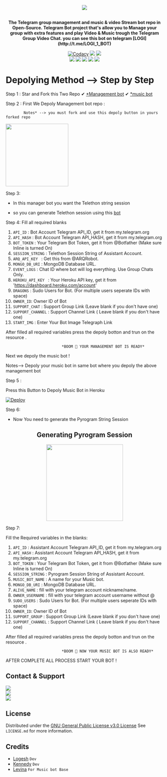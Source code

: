 <p align="center"><a href="https://t.me/logi_1_robot"><img src="https://te.legra.ph/file/ec2474aa36703600089bc.jpg"></a></p>
<p align="center">
    <br><b>The Telegram group management and music & video Stream bot repo in Open-Source. Telegram Bot project that's allow you to Manage your group with extra features and  play Video & Music trough the Telegram Group Video Chat. you can see this bot on telegram [LOGI](http://t.me/LOGI_1_BOT) </b><br>
</p>
<p align="center">
    <a href="https://app.codacy.com/gh/LOGI-TECH/LOGI-BOT/dashboard"> <img src="https://img.shields.io/codacy/grade/a723cb464d5a4d25be3152b5d71de82d?color=red&logo=codacy&style=flat-square" alt="Codacy" /></a>
    <a href="https://www.python.org/" alt="made-with-python"> <img src="https://img.shields.io/badge/Made%20with-Python-black.svg?style=flat-square&logo=python&logoColor=blue&color=red" /></a>
    <a href="https://github.com/LOGI-TECH/LOGI-BOT/graphs/commit-activity" alt="Maintenance"> <img src="https://img.shields.io/badge/Maintained%3F-yes-red.svg?style=flat-square" /></a><br>
    <a href="https://github.com/LOGI-TECH/LOGI-BOT"> <img src="https://img.shields.io/github/repo-size/LOGI-TECH/LOGI-BOT?color=red&logo=github&logoColor=blue&style=flat-square" /></a>
    <a href="https://github.com/LOGI-TECH/LOGI-BOT/commits/main"> <img src="https://img.shields.io/github/last-commit/LOGI-TECH/LOGI-BOT?color=red&logo=github&logoColor=blue&style=flat-square" /></a>
    <a href="https://github.com/LOGI-TECH/LOGI-BOT/issues"> <img src="https://img.shields.io/github/issues/LOGI-TECH/LOGI-BOT?color=red&logo=github&logoColor=blue&style=flat-square" /></a>
    <a href="https://github.com/LOGI-TECH/LOGI-BOT/network/members"> <img src="https://img.shields.io/github/forks/LOGI-TECH/LOGI-BOT?color=red&logo=github&logoColor=blue&style=flat-square" /></a>
    <a href="https://github.com/LOGI-TECH/LOGI-BOT/network/members"> <img src="https://img.shields.io/github/stars/LOGI-TECH/LOGI-BOT?color=red&logo=github&logoColor=blue&style=flat-square" /></a>
</p>

</details>

# Depolying Method --> Step by Step

Step 1 :
                  Star and Fork this Two Repo
                 ✔ [*Management bot](https://github.com/LOGI-TECH/LOGI-BOT)
                  ✔ [*music bot](https://github.com/LOGI-TECH/MUSIC)
                  
Step 2 :
            First We Depoly Management bot repo : 
            
            Notes* --> you must fork and use this depoly button in yours forked repo

      
<p><a href="https://heroku.com/deploy"><img src="https://img.shields.io/badge/Deploy%20To%20Heroku-blueviolet?style=for-the-badge&logo=heroku" width="200""/></a>
  </p>
 Step 3:
  
   - In this manager bot you want the Telethon string session
   
  - so you can generate Telethon session using this [bot](https://t.me/SessionStringGeneratorZBot)
  
  Step 4:
   Fill all required blanks 
  
  
1. `API_ID` : Bot Account Telegram API_ID, get it from my.telegram.org
2. `API_HASH` : Bot Account Telegram API_HASH, get it from my.telegram.org
3. `BOT_TOKEN` : Your Telegram Bot Token, get it from @Botfather (Make sure Inline is turned On)
4. `SESSION_STRING` : Telethon Session String of Assistant Account.
5. `ARQ_API_KEY ` : Get this from @ARQRobot.
6. `MONGO_DB_URI` : MongoDB Database URL.
7. `EVENT_LOGS` : Chat ID where bot will log everything. Use Group Chats Only.
8. `HEROKU_API_KEY ` : Your Heroku API key, get it from 'https://dashboard.heroku.com/account'
9. `DRAGONS` : Sudo Users for Bot. (For multiple users seperate IDs with space)
10. `OWNER_ID`: Owner ID of Bot
11. `SUPPORT_CHAT` : Support Group Link (Leave blank if you don't have one)
12. `SUPPORT_CHANNEL` : Support Channel Link ( Leave blank if you don't have one)
13. `START_IMG` : Enter Your Bot Image Telegraph Link
  
 After filled all required variables press the depoly botton and trun on the resource .
  
                             *BOOM 🎉 YOUR MANAGEMENT BOT IS READY*
  
 Next we depoly the music bot !
  
  Notes--> Depoly your music bot in same bot where you depoly the above management bot
  
 Step 5 :
        
 Press this Button to Depoly Music Bot in Heroku
  
 
   [![Deploy](https://www.herokucdn.com/deploy/button.svg)](https://heroku.com/deploy?template=https://github.com/LOGI-TECH/MUSIC)
  
  Step 6:
  
  - Now You need to generate the Pyrogram String Session 
  <h2 align="center">
   Generating Pyrogram Session
</h2>

<p align="center">
<a href="https://t.me/SessionStringGeneratorZBot"><img src="https://img.shields.io/badge/Generate%20On%20Repl-blueviolet?style=for-the-badge&logo=appveyor" width="245""/></a>
 </p>  
 
 Step 7:
 
 Fill the Required variables in the blanks:
 1. `API_ID` : Assistant Account Telegram API_ID, get it from my.telegram.org
2. `API_HASH` : Assistant Account Telegram API_HASH, get it from my.telegram.org
3. `BOT_TOKEN` : Your Telegram Bot Token, get it from @Botfather (Make sure Inline is turned On)
4. `SESSION_STRING` : Pyrogram Session String of Assistant Account.
5. `MUSIC_BOT_NAME` : A name for your Music bot.
6. `MONGO_DB_URI` : MongoDB Database URL.
7. `ALIVE_NAME` : fill with your telegram account nickname/name.
8. `OWNER_USERNAME` : fill with your telegram account username without @
9. `SUDO_USERS` : Sudo Users for Bot. (For multiple users seperate IDs with space)
10. `OWNER_ID`: Owner ID of Bot
11. `SUPPORT_GROUP` : Support Group Link (Leave blank if you don't have one)
12. `SUPPORT_CHANNEL` : Support Channel Link ( Leave blank if you don't have one)

After filled all required variables press the depoly botton and trun on the resource .

                             *BOOM 🎉 NOW YOUR MUSIC BOT IS ALSO READY*
  
  
  AFTER COMPLETE ALL PROCESS START YOUR BOT !

## Contact & Support

<a href="https://t.me/telegram"><img src="https://img.shields.io/badge/Join-Group%20Support-blue.svg?style=for-the-badge&logo=Telegram"></a><br>
<a href="https://t.me/logi_channel"><img src="https://img.shields.io/badge/Join-Updates%20Channel-blue.svg?style=for-the-badge&logo=Telegram"></a><br>
<a href="https://t.me/cl_me_logesh"><img src="https://img.shields.io/badge/Contact-Repo%20Owner-blue.svg?style=for-the-badge&logo=Telegram"></a>

## License

Distributed under the [GNU General Public License v3.0 License](https://github.com/LOGI-TECH/LOGI-BOT/blob/master/LICENSE) See `LICENSE.md` for more information.

## Credits
- [Logesh](https://github.com/LOGI-LAB) ``Dev``
- [Kennedy](https://github.com/kennedy-ex) ``Dev``
- [Levina](https://github.com/levina-lab) ``For Music bot Base``



